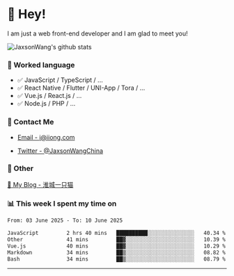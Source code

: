 # 👋 Hey!

I am just a web front-end developer and I am glad to meet you!

![JaxsonWang's github stats](https://github-readme-stats.vercel.app/api?username=JaxsonWang&&show_icons=true&&title_color=1abc9c&&icon_color=1abc9c)


### 📝 Worked language

- ✅ JavaScript / TypeScript / ...
- ✅ React Native / Flutter / UNI-App / Tora / ...
- ✅ Vue.js / React.js / ...
- ✅ Node.js / PHP / ...

### 📮 Contact Me

- [Email - i@iiong.com](mailto:i@iiong.com)

- [Twitter - @JaxsonWangChina](https://twitter.com/JaxsonWangChina)

### 🤪 Other

[📌 My Blog - 淮城一只猫](https://iiong.com)

### 📊 This week I spent my time on

<!--START_SECTION:waka-->

```txt
From: 03 June 2025 - To: 10 June 2025

JavaScript         2 hrs 40 mins   ██████████░░░░░░░░░░░░░░░   40.34 %
Other              41 mins         ██▓░░░░░░░░░░░░░░░░░░░░░░   10.39 %
Vue.js             40 mins         ██▓░░░░░░░░░░░░░░░░░░░░░░   10.29 %
Markdown           34 mins         ██▒░░░░░░░░░░░░░░░░░░░░░░   08.82 %
Bash               34 mins         ██▒░░░░░░░░░░░░░░░░░░░░░░   08.79 %
```

<!--END_SECTION:waka-->

---
